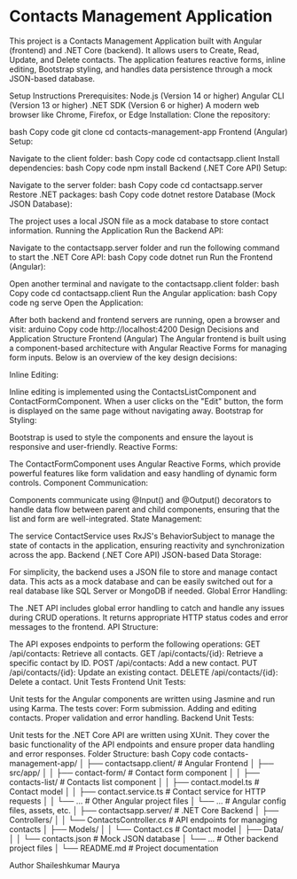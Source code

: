 # Contacts Management Application
This project is a Contacts Management Application built with Angular (frontend) and .NET Core (backend). It allows users to Create, Read, Update, and Delete contacts. The application features reactive forms, inline editing, Bootstrap styling, and handles data persistence through a mock JSON-based database.

Setup Instructions
Prerequisites:
Node.js (Version 14 or higher)
Angular CLI (Version 13 or higher)
.NET SDK (Version 6 or higher)
A modern web browser like Chrome, Firefox, or Edge
Installation:
Clone the repository:

bash
Copy code
git clone <repository-url>
cd contacts-management-app
Frontend (Angular) Setup:

Navigate to the client folder:
bash
Copy code
cd contactsapp.client
Install dependencies:
bash
Copy code
npm install
Backend (.NET Core API) Setup:

Navigate to the server folder:
bash
Copy code
cd contactsapp.server
Restore .NET packages:
bash
Copy code
dotnet restore
Database (Mock JSON Database):

The project uses a local JSON file as a mock database to store contact information.
Running the Application
Run the Backend API:

Navigate to the contactsapp.server folder and run the following command to start the .NET Core API:
bash
Copy code
dotnet run
Run the Frontend (Angular):

Open another terminal and navigate to the contactsapp.client folder:
bash
Copy code
cd contactsapp.client
Run the Angular application:
bash
Copy code
ng serve
Open the Application:

After both backend and frontend servers are running, open a browser and visit:
arduino
Copy code
http://localhost:4200
Design Decisions and Application Structure
Frontend (Angular)
The Angular frontend is built using a component-based architecture with Angular Reactive Forms for managing form inputs. Below is an overview of the key design decisions:

Inline Editing:

Inline editing is implemented using the ContactsListComponent and ContactFormComponent. When a user clicks on the "Edit" button, the form is displayed on the same page without navigating away.
Bootstrap for Styling:

Bootstrap is used to style the components and ensure the layout is responsive and user-friendly.
Reactive Forms:

The ContactFormComponent uses Angular Reactive Forms, which provide powerful features like form validation and easy handling of dynamic form controls.
Component Communication:

Components communicate using @Input() and @Output() decorators to handle data flow between parent and child components, ensuring that the list and form are well-integrated.
State Management:

The service ContactService uses RxJS's BehaviorSubject to manage the state of contacts in the application, ensuring reactivity and synchronization across the app.
Backend (.NET Core API)
JSON-based Data Storage:

For simplicity, the backend uses a JSON file to store and manage contact data. This acts as a mock database and can be easily switched out for a real database like SQL Server or MongoDB if needed.
Global Error Handling:

The .NET API includes global error handling to catch and handle any issues during CRUD operations. It returns appropriate HTTP status codes and error messages to the frontend.
API Structure:

The API exposes endpoints to perform the following operations:
GET /api/contacts: Retrieve all contacts.
GET /api/contacts/{id}: Retrieve a specific contact by ID.
POST /api/contacts: Add a new contact.
PUT /api/contacts/{id}: Update an existing contact.
DELETE /api/contacts/{id}: Delete a contact.
Unit Tests
Frontend Unit Tests:

Unit tests for the Angular components are written using Jasmine and run using Karma. The tests cover:
Form submission.
Adding and editing contacts.
Proper validation and error handling.
Backend Unit Tests:

Unit tests for the .NET Core API are written using XUnit. They cover the basic functionality of the API endpoints and ensure proper data handling and error responses.
Folder Structure:
bash
Copy code
contacts-management-app/
│
├── contactsapp.client/            # Angular Frontend
│   ├── src/app/
│   │   ├── contact-form/          # Contact form component
│   │   ├── contacts-list/         # Contacts list component
│   │   ├── contact.model.ts       # Contact model
│   │   ├── contact.service.ts     # Contact service for HTTP requests
│   │   └── ...                    # Other Angular project files
│   └── ...                        # Angular config files, assets, etc.
│
├── contactsapp.server/            # .NET Core Backend
│   ├── Controllers/
│   │   └── ContactsController.cs  # API endpoints for managing contacts
│   ├── Models/
│   │   └── Contact.cs             # Contact model
│   ├── Data/
│   │   └── contacts.json          # Mock JSON database
│   └── ...                        # Other backend project files
│
└── README.md                      # Project documentation


Author
Shaileshkumar Maurya
